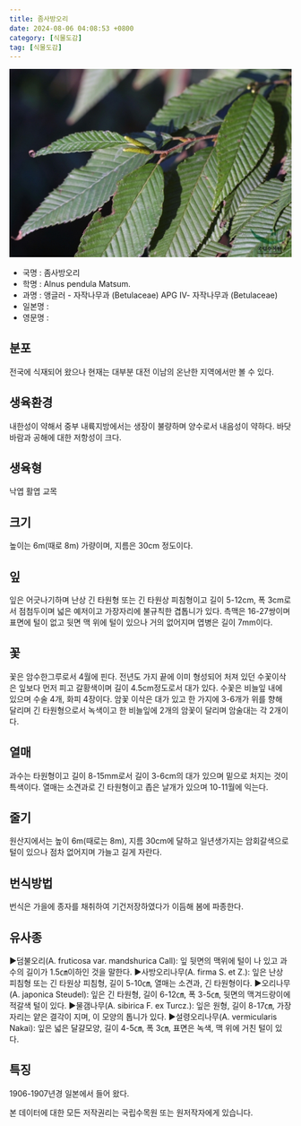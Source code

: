 ```yaml
---
title: 좀사방오리
date: 2024-08-06 04:08:53 +0800
category: [식물도감]
tag: [식물도감]
---
```




![좀사방오리](/assets/img/fileUpload/plants/basic/Betulaceae/Alnus/20173/20173_3_th2.jpg)
- 국명 : 좀사방오리
- 학명 : Alnus pendula Matsum.
- 과명 : 앵글러 - 자작나무과 (Betulaceae) APG Ⅳ- 자작나무과 (Betulaceae)
- 일본명 : 
- 영문명 : 


## 분포
전국에 식재되어 왔으나 현재는 대부분 대전 이남의 온난한 지역에서만 볼 수 있다.
## 생육환경
내한성이 약해서 중부 내륙지방에서는 생장이 불량하며 양수로서 내음성이 약하다. 바닷바람과 공해에 대한 저항성이 크다.
## 생육형
낙엽 활엽 교목
## 크기
높이는 6m(때로 8m) 가량이며, 지름은 30cm 정도이다.
## 잎
잎은 어긋나기하며 난상 긴 타원형 또는 긴 타원상 피침형이고 길이 5-12cm, 폭 3cm로서 점첨두이며 넓은 예저이고 가장자리에 불규칙한 겹톱니가 있다. 측맥은 16-27쌍이며 표면에 털이 없고 뒷면 맥 위에 털이 있으나 거의 없어지며 엽병은 길이 7mm이다.
## 꽃
꽃은 암수한그루로서 4월에 핀다. 전년도 가지 끝에 이미 형성되어 처져 있던 수꽃이삭은 잎보다 먼저 피고 갈황색이며 길이 4.5cm정도로서 대가 있다. 수꽃은 비늘잎 내에 있으며 수술 4개, 화피 4장이다. 암꽃 이삭은 대가 있고 한 가지에 3-6개가 위를 향해 달리며 긴 타원형으로서 녹색이고 한 비늘잎에 2개의 암꽃이 달리며 암술대는 각 2개이다.
## 열매
과수는 타원형이고 길이 8-15mm로서 길이 3-6cm의 대가 있으며 밑으로 처지는 것이 특색이다. 열매는 소견과로 긴 타원형이고 좁은 날개가 있으며 10-11월에 익는다.
## 줄기
원산지에서는 높이 6m(때로는 8m), 지름 30cm에 달하고 일년생가지는 암회갈색으로 털이 있으나 점차 없어지며 가늘고 길게 자란다.
## 번식방법
번식은 가을에 종자를 채취하여 기건저장하였다가 이듬해 봄에 파종한다.
## 유사종
▶덤불오리(A. fruticosa var. mandshurica Call): 잎 뒷면의 맥위에 털이 나 있고 과수의 길이가 1.5㎝이하인 것을 말한다.
▶사방오리나무(A. firma S. et Z.): 잎은 난상 피침형 또는 긴 타원상 피침형, 길이 5-10㎝, 열매는 소견과, 긴 타원형이다. 
▶오리나무(A. japonica Steudel): 잎은 긴 타원형, 길이 6-12㎝, 폭 3-5㎝, 뒷면의 맥겨드랑이에 적갈색 털이 있다. 
▶물갬나무(A. sibirica F. ex Turcz.): 잎은 원형, 길이 8-17㎝, 가장자리는 얕은 결각이 지며, 이 모양의 톱니가 있다.
▶설령오리나무(A. vermicularis Nakai): 잎은 넓은 달걀모양, 길이 4-5㎝, 폭 3㎝, 표면은 녹색, 맥 위에 거친 털이 있다.
## 특징
1906-1907년경 일본에서 들어 왔다.






본 데이터에 대한 모든 저작권리는 국립수목원 또는 원저작자에게 있습니다.
